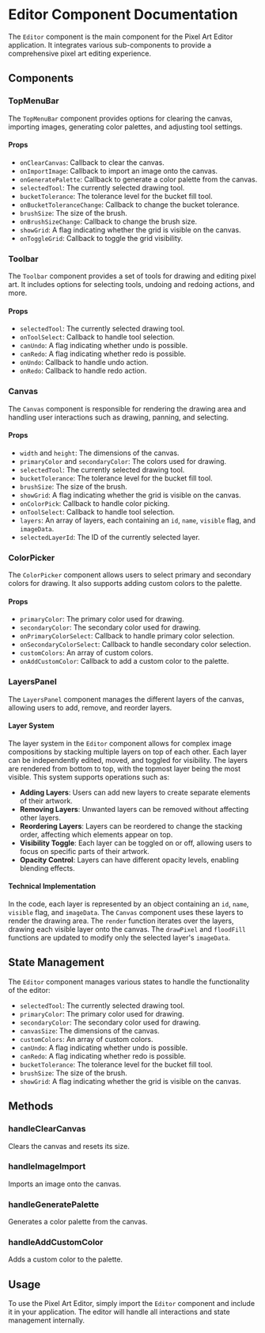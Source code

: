 # Editor Component Documentation

The `Editor` component is the main component for the Pixel Art Editor application. It integrates various sub-components to provide a comprehensive pixel art editing experience.

## Components

### TopMenuBar

The `TopMenuBar` component provides options for clearing the canvas, importing images, generating color palettes, and adjusting tool settings.

#### Props

- `onClearCanvas`: Callback to clear the canvas.
- `onImportImage`: Callback to import an image onto the canvas.
- `onGeneratePalette`: Callback to generate a color palette from the canvas.
- `selectedTool`: The currently selected drawing tool.
- `bucketTolerance`: The tolerance level for the bucket fill tool.
- `onBucketToleranceChange`: Callback to change the bucket tolerance.
- `brushSize`: The size of the brush.
- `onBrushSizeChange`: Callback to change the brush size.
- `showGrid`: A flag indicating whether the grid is visible on the canvas.
- `onToggleGrid`: Callback to toggle the grid visibility.

### Toolbar

The `Toolbar` component provides a set of tools for drawing and editing pixel art. It includes options for selecting tools, undoing and redoing actions, and more.

#### Props

- `selectedTool`: The currently selected drawing tool.
- `onToolSelect`: Callback to handle tool selection.
- `canUndo`: A flag indicating whether undo is possible.
- `canRedo`: A flag indicating whether redo is possible.
- `onUndo`: Callback to handle undo action.
- `onRedo`: Callback to handle redo action.

### Canvas

The `Canvas` component is responsible for rendering the drawing area and handling user interactions such as drawing, panning, and selecting.

#### Props

- `width` and `height`: The dimensions of the canvas.
- `primaryColor` and `secondaryColor`: The colors used for drawing.
- `selectedTool`: The currently selected drawing tool.
- `bucketTolerance`: The tolerance level for the bucket fill tool.
- `brushSize`: The size of the brush.
- `showGrid`: A flag indicating whether the grid is visible on the canvas.
- `onColorPick`: Callback to handle color picking.
- `onToolSelect`: Callback to handle tool selection.
- `layers`: An array of layers, each containing an `id`, `name`, `visible` flag, and `imageData`.
- `selectedLayerId`: The ID of the currently selected layer.

### ColorPicker

The `ColorPicker` component allows users to select primary and secondary colors for drawing. It also supports adding custom colors to the palette.

#### Props

- `primaryColor`: The primary color used for drawing.
- `secondaryColor`: The secondary color used for drawing.
- `onPrimaryColorSelect`: Callback to handle primary color selection.
- `onSecondaryColorSelect`: Callback to handle secondary color selection.
- `customColors`: An array of custom colors.
- `onAddCustomColor`: Callback to add a custom color to the palette.

### LayersPanel

The `LayersPanel` component manages the different layers of the canvas, allowing users to add, remove, and reorder layers.

#### Layer System

The layer system in the `Editor` component allows for complex image compositions by stacking multiple layers on top of each other. Each layer can be independently edited, moved, and toggled for visibility. The layers are rendered from bottom to top, with the topmost layer being the most visible. This system supports operations such as:

- **Adding Layers**: Users can add new layers to create separate elements of their artwork.
- **Removing Layers**: Unwanted layers can be removed without affecting other layers.
- **Reordering Layers**: Layers can be reordered to change the stacking order, affecting which elements appear on top.
- **Visibility Toggle**: Each layer can be toggled on or off, allowing users to focus on specific parts of their artwork.
- **Opacity Control**: Layers can have different opacity levels, enabling blending effects.

#### Technical Implementation

In the code, each layer is represented by an object containing an `id`, `name`, `visible` flag, and `imageData`. The `Canvas` component uses these layers to render the drawing area. The `render` function iterates over the layers, drawing each visible layer onto the canvas. The `drawPixel` and `floodFill` functions are updated to modify only the selected layer's `imageData`.

## State Management

The `Editor` component manages various states to handle the functionality of the editor:

- `selectedTool`: The currently selected drawing tool.
- `primaryColor`: The primary color used for drawing.
- `secondaryColor`: The secondary color used for drawing.
- `canvasSize`: The dimensions of the canvas.
- `customColors`: An array of custom colors.
- `canUndo`: A flag indicating whether undo is possible.
- `canRedo`: A flag indicating whether redo is possible.
- `bucketTolerance`: The tolerance level for the bucket fill tool.
- `brushSize`: The size of the brush.
- `showGrid`: A flag indicating whether the grid is visible on the canvas.

## Methods

### handleClearCanvas

Clears the canvas and resets its size.

### handleImageImport

Imports an image onto the canvas.

### handleGeneratePalette

Generates a color palette from the canvas.

### handleAddCustomColor

Adds a custom color to the palette.

## Usage

To use the Pixel Art Editor, simply import the `Editor` component and include it in your application. The editor will handle all interactions and state management internally.
